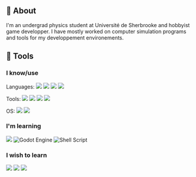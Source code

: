 
## :call_me_hand: About

I'm an undergrad physics student at Université de Sherbrooke and hobbyist game developper. I have mostly worked on computer simulation programs and tools for my developpement environements.

## :toolbox: Tools

### I know/use
Languages: <img src="https://img.shields.io/badge/python-3670A0?style=flat-square&logo=python&logoColor=white"> <img src="https://img.shields.io/badge/c++-%2300599C.svg?style=flat-square&logo=c%2B%2B&logoColor=white"> <img src="https://img.shields.io/badge/latex-%23008080.svg?style=flat-square&logo=latex&logoColor=white"> <img src="https://img.shields.io/badge/markdown-%23000000.svg?style=flat-square&logo=markdown&logoColor=white">

Tools: <img src="https://img.shields.io/badge/Visual%20Studio%20Code-0078d7.svg?style=flat-square&logo=visual-studio-code&logoColor=white"> <img src="https://img.shields.io/badge/Overleaf-47A141?style=flat-square&logo=Overleaf&logoColor=white" /> <img src="https://img.shields.io/badge/jupyter-%23FA0F00.svg?style=flat-square&logo=jupyter&logoColor=white&color=orange"> <img src="https://img.shields.io/badge/NeoVim-%2357A143.svg?&style=flat-square&logo=neovim&logoColor=white">

OS: <img src="https://img.shields.io/badge/Ubuntu-E95420?style=flat-square&logo=ubuntu&logoColor=white"> <img src="https://img.shields.io/badge/Windows-0078D6?style=flat-square&logo=windows&logoColor=white">

### I'm learning 
<img src="https://img.shields.io/badge/Qiskit-%236929C4.svg?style=flat-square&logo=Qiskit&logoColor=white"> ![Godot Engine](https://img.shields.io/badge/GODOT-%23FFFFFF.svg?style=flat-square&logo=godot-engine) ![Shell Script](https://img.shields.io/badge/shell_script-%23121011.svg?style=flat-square&logo=gnu-bash&logoColor=white)

### I wish to learn
<img src="https://img.shields.io/badge/rust-%23000000.svg?style=flat-square&logo=rust&logoColor=white&color=orange"> <img src="https://img.shields.io/badge/-Julia-9558B2?style=flat-square&logo=julia&logoColor=white"> <img src="https://img.shields.io/badge/lua-%232C2D72.svg?style=flat-square&logo=lua&logoColor=white">
